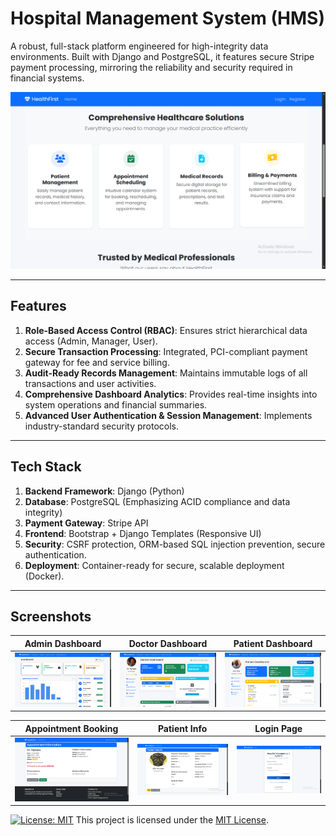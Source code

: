 # Hospital Management System (HMS)

A robust, full-stack platform engineered for high-integrity data environments. Built with Django and PostgreSQL, it features secure Stripe payment processing, mirroring the reliability and security required in financial systems.

![Main](screenshots/System_Features.png)

---

##   Features

1. **Role-Based Access Control (RBAC)**: Ensures strict hierarchical data access (Admin, Manager, User).
2. **Secure Transaction Processing**: Integrated, PCI-compliant payment gateway for fee and service billing.
3. **Audit-Ready Records Management**: Maintains immutable logs of all transactions and user activities.
4. **Comprehensive Dashboard Analytics**: Provides real-time insights into system operations and financial summaries.
5. **Advanced User Authentication & Session Management**: Implements industry-standard security protocols.

---

##  Tech Stack

1. **Backend Framework**: Django (Python)
2. **Database**: PostgreSQL (Emphasizing ACID compliance and data integrity)
3. **Payment Gateway**: Stripe API
4. **Frontend**: Bootstrap + Django Templates (Responsive UI)
5. **Security**: CSRF protection, ORM-based SQL injection prevention, secure authentication.
6. **Deployment**: Container-ready for secure, scalable deployment (Docker).

---

##   Screenshots

|  Admin Dashboard  |  Doctor Dashboard  |  Patient Dashboard  |
|-------------------|--------------------|---------------------|
| ![Patient](screenshots/Admin_Dash.png) | ![Doctor](screenshots/Doctor_Profile.png) | ![Admin](screenshots/Patient_Profile.png) |

|  Appointment Booking  |  Patient Info  |  Login Page  |
|-----------------------|----------------|--------------|
| ![Patient](screenshots/Appointment_Booking.png) | ![Doctor](screenshots/Patient_Info.png) | ![Admin](screenshots/Login_Page.png) |

[![License: MIT](https://img.shields.io/badge/License-MIT-yellow.svg)](./LICENSE)
This project is licensed under the [MIT License](./LICENSE).